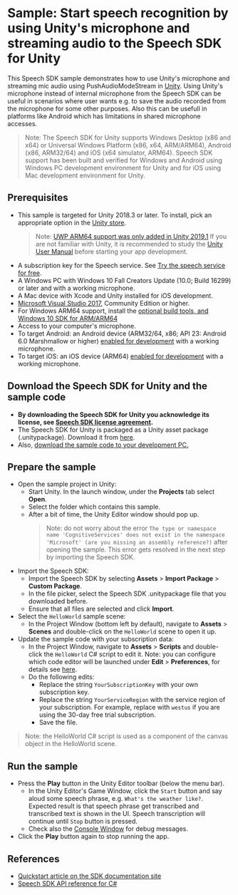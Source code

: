 # Sample: Start speech recognition by using Unity's microphone and streaming audio to the Speech SDK for Unity

This Speech SDK sample demonstrates how to use Unity's microphone and streaming mic audio using PushAudioModeStream in [Unity](https://unity3d.com/).
Using Unity's microphone instead of internal microphone from the Speech SDK can be useful in scenarios where user wants e.g. to save the audio recorded from the microphone for some other purposes. Also this can be usefull in platforms like Android which has limitations in shared microphone accesses. 

> Note:
> The Speech SDK for Unity supports Windows Desktop (x86 and x64) or Universal Windows Platform (x86, x64, ARM/ARM64), Android (x86, ARM32/64) and iOS (x64 simulator, ARM64).
> Speech SDK support has been built and verified for Windows and Android using Windows PC development environment for Unity and for iOS using Mac development environment for Unity.

## Prerequisites

* This sample is targeted for Unity 2018.3 or later. To install, pick an appropriate option in the [Unity store](https://store.unity.com/).
  > Note:
  > [UWP ARM64 support was only added in Unity 2019.1](https://blogs.unity3d.com/2019/04/16/introducing-unity-2019-1/#universal)
  > If you are not familiar with Unity, it is recommended to study the [Unity User Manual](https://docs.unity3d.com/Manual/UnityManual.html) before starting your app development.
* A subscription key for the Speech service. See [Try the speech service for free](https://docs.microsoft.com/azure/cognitive-services/speech-service/get-started).
* A Windows PC with Windows 10 Fall Creators Update (10.0; Build 16299) or later and with a working microphone.
* A Mac device with Xcode and Unity installed for iOS development.
* [Microsoft Visual Studio 2017](https://www.visualstudio.com/), Community Edition or higher.
* For Windows ARM64 support, install the [optional build tools, and Windows 10 SDK for ARM/ARM64](https://blogs.windows.com/buildingapps/2018/11/15/official-support-for-windows-10-on-arm-development/)
* Access to your computer's microphone.
* To target Android: an Android device (ARM32/64, x86; API 23: Android 6.0 Marshmallow or higher) [enabled for development](https://developer.android.com/studio/debug/dev-options) with a working microphone.
* To target iOS: an iOS device (ARM64) [enabled for development](https://learn.unity.com/tutorial/building-for-mobile) with a working microphone.

## Download the Speech SDK for Unity and the sample code

* **By downloading the Speech SDK for Unity you acknowledge its license, see [Speech SDK license agreement](https://aka.ms/csspeech/license201809).**
* The Speech SDK for Unity is packaged as a Unity asset package (.unitypackage).
  Download it from [here](https://aka.ms/csspeech/unitypackage).
* Also, [download the sample code to your development PC.](/README.md#get-the-samples)

## Prepare the sample

* Open the sample project in Unity:
  * Start Unity. In the launch window, under the **Projects** tab select **Open**.
  * Select the folder which contains this sample.
  * After a bit of time, the Unity Editor window should pop up.
    > Note: do not worry about the error  `The type or namespace name
    > 'CognitiveServices' does not exist in the namespace 'Microsoft' (are you
    > missing an assembly reference?)` after opening the sample. This error
    > gets resolved in the next step by importing the Speech SDK.
* Import the Speech SDK:
  * Import the Speech SDK by selecting **Assets** > **Import Package** > **Custom Package**.
  * In the file picker, select the Speech SDK .unitypackage file that you downloaded before.
  * Ensure that all files are selected and click **Import**.
* Select the `HelloWorld` sample scene:
  * In the Project Window (bottom left by default), navigate to **Assets** > **Scenes** and double-click on the `HelloWorld` scene to open it up.
* Update the sample code with your subscription data:
  * In the Project Window, navigate to **Assets** > **Scripts** and double-click the `HelloWorld` C# script to edit it.
    Note: you can configure which code editor will be launched under **Edit** > **Preferences**, for details see [here](https://docs.unity3d.com/Manual/Preferences.html).
  * Do the following edits:
    * Replace the string `YourSubscriptionKey` with your own subscription key.
    * Replace the string `YourServiceRegion` with the service region of your subscription. For example, replace with `westus` if you are using the 30-day free trial subscription.
    * Save the file.

> Note:
> the HelloWorld C# script is used as a component of the canvas object in the HelloWorld scene.

## Run the sample

* Press the **Play** button in the Unity Editor toolbar (below the menu bar).
  * In the Unity Editor's Game Window, click the `Start` button and say aloud some speech phrase, e.g. `What's the weather like?`. Expected result is that speech phrase get transcribed and transcribed text is shown in the UI. Speech transcription will continue until `Stop` button is pressed.
   * Check also the [Console Window](https://docs.unity3d.com/Manual/Console.html) for debug messages.
* Click the **Play** button again to stop running the app.

## References

* [Quickstart article on the SDK documentation site](https://docs.microsoft.com/azure/cognitive-services/speech-service/quickstart-csharp-unity)
* [Speech SDK API reference for C#](https://aka.ms/csspeech/csharpref)

